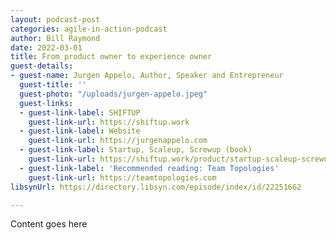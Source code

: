 ```yaml
---
layout: podcast-post
categories: agile-in-action-podcast
author: Bill Raymond
date: 2022-03-01
title: From product owner to experience owner
guest-details:
- guest-name: Jurgen Appelo, Author, Speaker and Entrepreneur
  guest-title: ''
  guest-photo: "/uploads/jurgen-appelo.jpeg"
  guest-links:
  - guest-link-label: SHIFTUP
    guest-link-url: https://shiftup.work
  - guest-link-label: Website
    guest-link-url: https://jurgenappelo.com
  - guest-link-label: Startup, Scaleup, Screwup (book)
    guest-link-url: https://shiftup.work/product/startup-scaleup-screwup-book/
  - guest-link-label: 'Recommended reading: Team Topologies'
    guest-link-url: https://teamtopologies.com
libsynUrl: https://directory.libsyn.com/episode/index/id/22251662

---
```

Content goes here